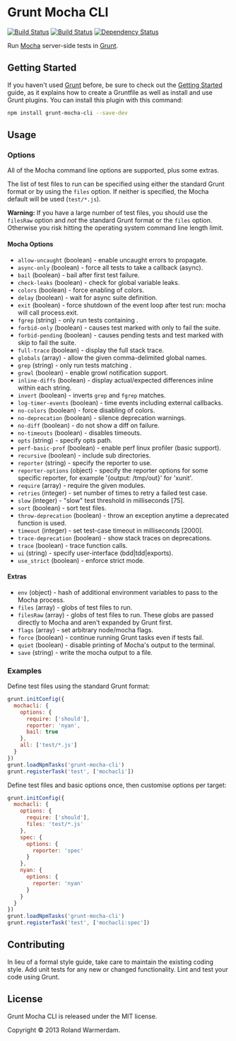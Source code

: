 # Grunt Mocha CLI

[![Build Status](https://api.travis-ci.org/Rowno/grunt-mocha-cli.svg?branch=master)](https://travis-ci.org/Rowno/grunt-mocha-cli)
[![Build Status](https://ci.appveyor.com/api/projects/status/d8owof7rmt7h3ka8/branch/master?svg=true)](https://ci.appveyor.com/project/Rowno/grunt-mocha-cli)
[![Dependency Status](https://david-dm.org/Rowno/grunt-mocha-cli.svg)](https://david-dm.org/Rowno/grunt-mocha-cli)

Run [Mocha][] server-side tests in [Grunt][].

## Getting Started

If you haven't used [Grunt][] before, be sure to check out the [Getting Started][] guide, as it explains how to create a Gruntfile as well as install and use Grunt plugins. You can install this plugin with this command:

```bash
npm install grunt-mocha-cli --save-dev
```

## Usage

### Options

All of the Mocha command line options are supported, plus some extras.

The list of test files to run can be specified using either the standard Grunt format or by using the `files` option. If neither is specified, the Mocha default will be used (`test/*.js`).

**Warning:** If you have a large number of test files, you should use the `filesRaw` option and _not_ the standard Grunt format or the `files` option. Otherwise you risk hitting the operating system command line length limit.

#### Mocha Options

- `allow-uncaught` (boolean) - enable uncaught errors to propagate.
- `async-only` (boolean) - force all tests to take a callback (async).
- `bail` (boolean) - bail after first test failure.
- `check-leaks` (boolean) - check for global variable leaks.
- `colors` (boolean) - force enabling of colors.
- `delay` (boolean) - wait for async suite definition.
- `exit` (boolean) - force shutdown of the event loop after test run: mocha will call process.exit.
- `fgrep` (string) - only run tests containing <string>.
- `forbid-only` (boolean) - causes test marked with only to fail the suite.
- `forbid-pending` (boolean) - causes pending tests and test marked with skip to fail the suite.
- `full-trace` (boolean) - display the full stack trace.
- `globals` (array) - allow the given comma-delimited global names.
- `grep` (string) - only run tests matching <pattern>.
- `growl` (boolean) - enable growl notification support.
- `inline-diffs` (boolean) - display actual/expected differences inline within each string.
- `invert` (boolean) - inverts `grep` and `fgrep` matches.
- `log-timer-events` (boolean) - time events including external callbacks.
- `no-colors` (boolean) - force disabling of colors.
- `no-deprecation` (boolean) - silence deprecation warnings.
- `no-diff` (boolean) - do not show a diff on failure.
- `no-timeouts` (boolean) - disables timeouts.
- `opts` (string) - specify opts path.
- `perf-basic-prof` (boolean) - enable perf linux profiler (basic support).
- `recursive` (boolean) - include sub directories.
- `reporter` (string) - specify the reporter to use.
- `reporter-options` (object) - specify the reporter options for some specific reporter, for example '{output: /tmp/out}' for 'xunit'.
- `require` (array) - require the given modules.
- `retries` (integer) - set number of times to retry a failed test case.
- `slow` (integer) - "slow" test threshold in milliseconds [75].
- `sort` (boolean) - sort test files.
- `throw-deprecation` (boolean) - throw an exception anytime a deprecated function is used.
- `timeout` (integer) - set test-case timeout in milliseconds [2000].
- `trace-deprecation` (boolean) - show stack traces on deprecations.
- `trace` (boolean) - trace function calls.
- `ui` (string) - specify user-interface (bdd|tdd|exports).
- `use_strict` (boolean) - enforce strict mode.

#### Extras

- `env` (object) - hash of additional environment variables to pass to the Mocha process.
- `files` (array) - globs of test files to run.
- `filesRaw` (array) - globs of test files to run. These globs are passed directly to Mocha and aren't expanded by Grunt first.
- `flags` (array) - set arbitrary node/mocha flags.
- `force` (boolean) - continue running Grunt tasks even if tests fail.
- `quiet` (boolean) - disable printing of Mocha's output to the terminal.
- `save` (string) - write the mocha output to a file.

### Examples

Define test files using the standard Grunt format:

```javascript
grunt.initConfig({
  mochacli: {
    options: {
      require: ['should'],
      reporter: 'nyan',
      bail: true
    },
    all: ['test/*.js']
  }
})
grunt.loadNpmTasks('grunt-mocha-cli')
grunt.registerTask('test', ['mochacli'])
```

Define test files and basic options once, then customise options per target:

```javascript
grunt.initConfig({
  mochacli: {
    options: {
      require: ['should'],
      files: 'test/*.js'
    },
    spec: {
      options: {
        reporter: 'spec'
      }
    },
    nyan: {
      options: {
        reporter: 'nyan'
      }
    }
  }
})
grunt.loadNpmTasks('grunt-mocha-cli')
grunt.registerTask('test', ['mochacli:spec'])
```

## Contributing

In lieu of a formal style guide, take care to maintain the existing coding style. Add unit tests for any new or changed functionality. Lint and test your code using Grunt.

## License

Grunt Mocha CLI is released under the MIT license.

Copyright © 2013 Roland Warmerdam.

[mocha]: https://mochajs.org/
[grunt]: https://gruntjs.com/
[getting started]: https://gruntjs.com/getting-started
